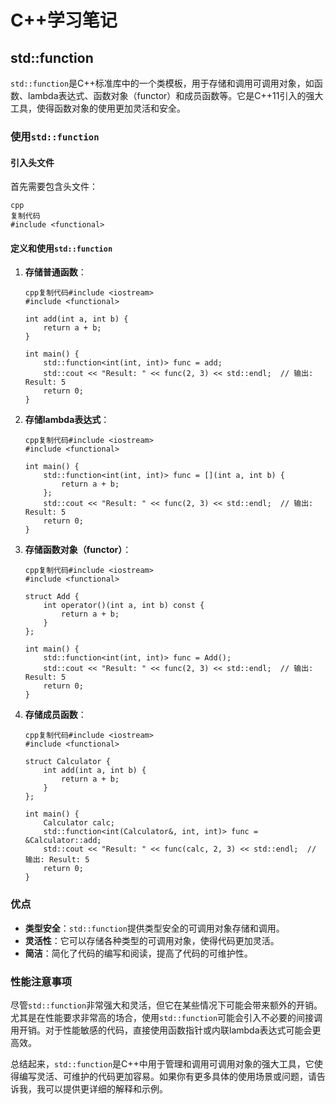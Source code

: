 # C++学习笔记

## std::function

`std::function`是C++标准库中的一个类模板，用于存储和调用可调用对象，如函数、lambda表达式、函数对象（functor）和成员函数等。它是C++11引入的强大工具，使得函数对象的使用更加灵活和安全。

### 使用`std::function`

#### 引入头文件

首先需要包含头文件：

```
cpp
复制代码
#include <functional>
```

#### 定义和使用`std::function`

1. **存储普通函数**：

   ```
   cpp复制代码#include <iostream>
   #include <functional>
   
   int add(int a, int b) {
       return a + b;
   }
   
   int main() {
       std::function<int(int, int)> func = add;
       std::cout << "Result: " << func(2, 3) << std::endl;  // 输出: Result: 5
       return 0;
   }
   ```

2. **存储lambda表达式**：

   ```
   cpp复制代码#include <iostream>
   #include <functional>
   
   int main() {
       std::function<int(int, int)> func = [](int a, int b) {
           return a + b;
       };
       std::cout << "Result: " << func(2, 3) << std::endl;  // 输出: Result: 5
       return 0;
   }
   ```

3. **存储函数对象（functor）**：

   ```
   cpp复制代码#include <iostream>
   #include <functional>
   
   struct Add {
       int operator()(int a, int b) const {
           return a + b;
       }
   };
   
   int main() {
       std::function<int(int, int)> func = Add();
       std::cout << "Result: " << func(2, 3) << std::endl;  // 输出: Result: 5
       return 0;
   }
   ```

4. **存储成员函数**：

   ```
   cpp复制代码#include <iostream>
   #include <functional>
   
   struct Calculator {
       int add(int a, int b) {
           return a + b;
       }
   };
   
   int main() {
       Calculator calc;
       std::function<int(Calculator&, int, int)> func = &Calculator::add;
       std::cout << "Result: " << func(calc, 2, 3) << std::endl;  // 输出: Result: 5
       return 0;
   }
   ```

### 优点

- **类型安全**：`std::function`提供类型安全的可调用对象存储和调用。
- **灵活性**：它可以存储各种类型的可调用对象，使得代码更加灵活。
- **简洁**：简化了代码的编写和阅读，提高了代码的可维护性。

### 性能注意事项

尽管`std::function`非常强大和灵活，但它在某些情况下可能会带来额外的开销。尤其是在性能要求非常高的场合，使用`std::function`可能会引入不必要的间接调用开销。对于性能敏感的代码，直接使用函数指针或内联lambda表达式可能会更高效。

总结起来，`std::function`是C++中用于管理和调用可调用对象的强大工具，它使得编写灵活、可维护的代码更加容易。如果你有更多具体的使用场景或问题，请告诉我，我可以提供更详细的解释和示例。